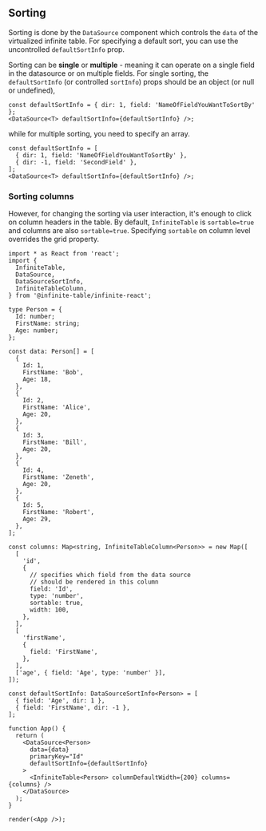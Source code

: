 ## Sorting

Sorting is done by the `DataSource` component which controls the `data` of the virtualized infinite table. For specifying a default sort, you can use the uncontrolled `defaultSortInfo` prop.

Sorting can be **single** or **multiple** - meaning it can operate on a single field in the datasource or on multiple fields. For single sorting, the `defaultSortInfo` (or controlled `sortInfo`) props should be an object (or null or undefined),

```tsx title="uncontrolled-single-sorting"
const defaultSortInfo = { dir: 1, field: 'NameOfFieldYouWantToSortBy' };
<DataSource<T> defaultSortInfo={defaultSortInfo} />;
```

while for multiple sorting, you need to specify an array.

```tsx title="uncontrolled-multiple-sorting"
const defaultSortInfo = [
  { dir: 1, field: 'NameOfFieldYouWantToSortBy' },
  { dir: -1, field: 'SecondField' },
];
<DataSource<T> defaultSortInfo={defaultSortInfo} />;
```

### Sorting columns

However, for changing the sorting via user interaction, it's enough to click on column headers in the table. By default, `InfiniteTable` is `sortable=true` and columns are also `sortable=true`.
Specifying `sortable` on column level overrides the grid property.

```tsx height=450 live title=multi-sort-example
import * as React from 'react';
import {
  InfiniteTable,
  DataSource,
  DataSourceSortInfo,
  InfiniteTableColumn,
} from '@infinite-table/infinite-react';

type Person = {
  Id: number;
  FirstName: string;
  Age: number;
};

const data: Person[] = [
  {
    Id: 1,
    FirstName: 'Bob',
    Age: 18,
  },
  {
    Id: 2,
    FirstName: 'Alice',
    Age: 20,
  },
  {
    Id: 3,
    FirstName: 'Bill',
    Age: 20,
  },
  {
    Id: 4,
    FirstName: 'Zeneth',
    Age: 20,
  },
  {
    Id: 5,
    FirstName: 'Robert',
    Age: 29,
  },
];

const columns: Map<string, InfiniteTableColumn<Person>> = new Map([
  [
    'id',
    {
      // specifies which field from the data source
      // should be rendered in this column
      field: 'Id',
      type: 'number',
      sortable: true,
      width: 100,
    },
  ],
  [
    'firstName',
    {
      field: 'FirstName',
    },
  ],
  ['age', { field: 'Age', type: 'number' }],
]);

const defaultSortInfo: DataSourceSortInfo<Person> = [
  { field: 'Age', dir: 1 },
  { field: 'FirstName', dir: -1 },
];

function App() {
  return (
    <DataSource<Person>
      data={data}
      primaryKey="Id"
      defaultSortInfo={defaultSortInfo}
    >
      <InfiniteTable<Person> columnDefaultWidth={200} columns={columns} />
    </DataSource>
  );
}

render(<App />);
```
